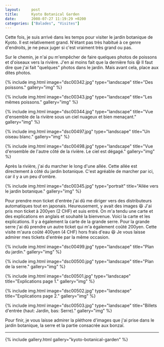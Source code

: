 ```yaml
---
layout:     post
title:      Kyoto Botanical Garden
date:       2008-07-27 11:19:29 +0200
categories: ["Balades", "Visites"]
---
```


Cette fois, je suis arrivé dans les temps pour visiter le jardin botanique de Kyoto. Il est relativement grand.
N'étant pas très habitué à ce genre d'endroits, je ne peux juger si c'est vraiment très grand ou pas.

<!--more-->

Sur le chemin, je n'ai pu m'empêcher de faire quelques photos de poissons et d'oiseaux vers la rivière. J'en ai
moins fait que la dernière fois :laughing: Il faut dire que j'ai fait "quelques" photos dans le jardin. Mais avant cela,
place aux dites photos.

<!-- /assets/images/2008-07-27-kyoto-botanical-garden/dsc00342.jpg -->
{% include img.html
    image="dsc00342.jpg"
    type="landscape"
    title="Des poissons."
    gallery="img"
%}

<!-- /assets/images/2008-07-27-kyoto-botanical-garden/dsc00343.jpg -->
{% include img.html
    image="dsc00343.jpg"
    type="landscape"
    title="Les mêmes poissons."
    gallery="img"
%}

<!-- /assets/images/2008-07-27-kyoto-botanical-garden/dsc00344.jpg -->
{% include img.html
    image="dsc00344.jpg"
    type="landscape"
    title="Vue d'ensemble de la rivière sous un ciel nuageux et bien menaçant."
    gallery="img"
%}

<!-- /assets/images/2008-07-27-kyoto-botanical-garden/dsc00497.jpg -->
{% include img.html
    image="dsc00497.jpg"
    type="landscape"
    title="Un oiseau blanc."
    gallery="img"
%}

<!-- /assets/images/2008-07-27-kyoto-botanical-garden/dsc00498.jpg -->
{% include img.html
    image="dsc00498.jpg"
    type="landscape"
    title="Vue d'ensemble de l'autre côté de la rivière. Le ciel est dégagé."
    gallery="img"
%}

Après la rivière, j'ai du marcher le long d'une allée. Cette allée est directement à côté du jardin botanique.
C'est agréable de marcher par ici, car il y a un peu d'ombre.

<!-- /assets/images/2008-07-27-kyoto-botanical-garden/dsc00345.jpg -->
{% include img.html
    image="dsc00345.jpg"
    type="portrait"
    title="Allée vers le jardin botanique."
    gallery="img"
%}

Pour prendre mon ticket d'entrée j'ai dû me diriger vers des distributeurs automatiques tout en japonais.
Heureusement, y avait des images :laughing: J'ai pris mon ticket à 200yen (2 CHF) et suis entré. On m'a tendu une carte et
des explications en anglais et souhaité la bienvenue. Voici la carte et les explications. Il y a également la carte
de la grande serre. Pour la grande serre j'ai dû prendre un autre ticket qui m'a également coûté 200yen. Cette
visite m'aura coûté 400yen (4 CHF) hors frais d'eau :laughing: Je vous laisse admirer mes tickets d'entrée par la même
occasion.

<!-- /assets/images/2008-07-27-kyoto-botanical-garden/dsc00499.jpg -->
{% include img.html
    image="dsc00499.jpg"
    type="landscape"
    title="Plan du jardin."
    gallery="img"
%}

<!-- /assets/images/2008-07-27-kyoto-botanical-garden/dsc00500.jpg -->
{% include img.html
    image="dsc00500.jpg"
    type="landscape"
    title="Plan de la serre."
    gallery="img"
%}

<!-- /assets/images/2008-07-27-kyoto-botanical-garden/dsc00501.jpg -->
{% include img.html
    image="dsc00501.jpg"
    type="landscape"
    title="Explications page 1."
    gallery="img"
%}

<!-- /assets/images/2008-07-27-kyoto-botanical-garden/dsc00502.jpg -->
{% include img.html
    image="dsc00502.jpg"
    type="landscape"
    title="Explications page 2."
    gallery="img"
%}

<!-- /assets/images/2008-07-27-kyoto-botanical-garden/dsc00503.jpg -->
{% include img.html
    image="dsc00503.jpg"
    type="landscape"
    title="Billets d'entrée (haut: Jardin, bas: Serre)."
    gallery="img"
%}

Pour finir, je vous laisse admirer la pléthore d'images que j'ai prise dans le jardin botanique, la serre et la
partie consacrée aux bonzaï.

-----

{% include gallery.html gallery="kyoto-botanical-garden" %}